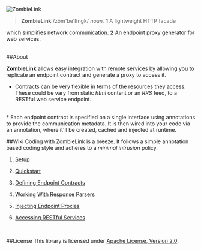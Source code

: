 ![ZombieLink](http://upload.wikimedia.org/wikipedia/commons/b/bf/Zombie.png)

> <p><b>ZombieLink</b> /zŏm'bē'lĭngk/ <em>noun.</em> <b>1</b> A lightweight HTTP facade 
which simplifies network communication. <b>2</b> An endpoint proxy generator for web services.</p>   

<br/>
##About

**ZombieLink** allows easy integration with remote services by allowing you to replicate an endpoint 
contract and generate a proxy to access it.   

* Contracts can be very flexible in terms of the resources they access. These could be vary from static 
*html* content or an *RRS* feed, to a RESTful web service endpoint.   
<br/>
* Each endpoint contract is specified on a single interface using annotations to provide the communication 
metadata. It is then wired into your code via an annotation, where it'll be created, cached and injected at 
runtime.   
<br/>

##Wiki
Coding with ZombieLink is a breeze. It follows a simple annotation based coding style 
and adheres to a *minimal intrusion* policy.   


1. [Setup](https://github.com/sahan/ZombieLink/wiki/Setup)

2. [Quickstart](https://github.com/sahan/ZombieLink/wiki/Quickstart)

3. [Defining Endpoint Contracts](https://github.com/sahan/ZombieLink/wiki/Defining-Endpoint-Contracts)

4. [Working With Response Parsers](https://github.com/sahan/ZombieLink/wiki/Working-With-Response-Parsers)

5. [Injecting Endpoint Proxies](https://github.com/sahan/ZombieLink/wiki/Injecting-Endpoint-Proxies)

6. [Accessing RESTful Services](https://github.com/sahan/ZombieLink/wiki/Accessing-RESTful-Services)   
<br/>

##License
This library is licensed under [Apache License, Version 2.0](http://www.apache.org/licenses/LICENSE-2.0.html).
